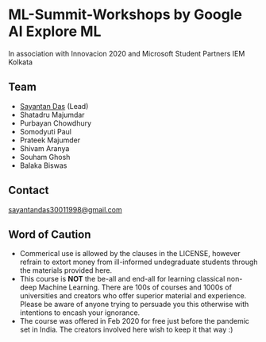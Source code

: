 # ML-Summit-Workshops by Google AI Explore ML
In association with Innovacion 2020 and Microsoft Student Partners IEM Kolkata

## Team 

- [Sayantan Das](https://ucalyptus.me) (Lead)
- Shatadru Majumdar
- Purbayan Chowdhury
- Somodyuti Paul
- Prateek Majumder
- Shivam Aranya
- Souham Ghosh
- Balaka Biswas


## Contact

sayantandas30011998@gmail.com

## Word of Caution

- Commerical use is allowed by the clauses in the LICENSE, however refrain to extort money from ill-informed undegraduate students through the materials provided here.
- This course is **NOT** the be-all and end-all for learning classical non-deep Machine Learning. There are 100s of courses and 1000s of universities and creators who offer superior material and experience. Please be aware of anyone trying to persuade you this otherwise with intentions to encash your ignorance.
- The course was offered in Feb 2020 for free just before the pandemic set in India. The creators involved here wish to keep it that way :)
